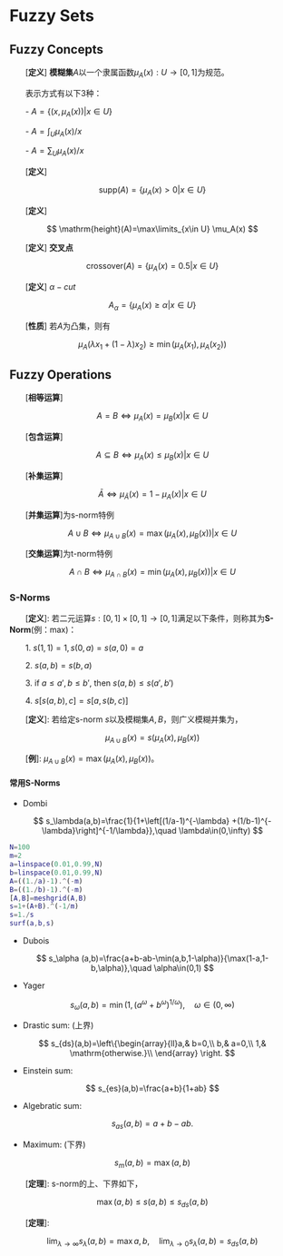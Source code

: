# Fuzzy Sets

## Fuzzy Concepts

&emsp;&emsp;[**定义**]  **模糊集**$A$以一个隶属函数$\mu_A(x):U\rightarrow [0,1]$为规范。

&emsp;&emsp;表示方式有以下3种：

&emsp;&emsp;- $A=\{(x,\mu_A(x))|x\in U\}$

&emsp;&emsp;- $A=\int_U \mu_A(x)/x$

&emsp;&emsp;- $A=\sum_U \mu_A(x)/x$

&emsp;&emsp;[**定义**] 

$$
\mathrm{supp}(A)=\{\mu_A(x)>0|x\in U\}
$$

&emsp;&emsp;[**定义**] 

$$
\mathrm{height}(A)=\max\limits_{x\in U} \mu_A(x)
$$


&emsp;&emsp;[**定义**] **交叉点**

$$
\mathrm{crossover}(A)=\{\mu_A(x)=0.5|x\in U\}
$$

&emsp;&emsp;[**定义**] $\alpha-cut$

$$
A_\alpha = \{\mu_A(x)\ge \alpha|x\in U\}
$$

&emsp;&emsp;[**性质**] 若$A$为凸集，则有

$$
\mu_A(\lambda x_1 + (1-\lambda)x_2)\ge \min (\mu_A(x_1),\mu_A(x_2))
$$

## Fuzzy Operations

&emsp;&emsp;[**相等运算**]

$$
A=B \Longleftrightarrow \mu_A(x)=\mu_B(x) |x \in U
$$

&emsp;&emsp;[**包含运算**]

$$
A\subseteq B \Longleftrightarrow \mu_A(x)\le\mu_B(x) |x \in U
$$

&emsp;&emsp;[**补集运算**]

$$
\bar{A} \Longleftrightarrow \mu_{\bar{A}}(x)=1-\mu_A(x) |x \in U
$$

&emsp;&emsp;[**并集运算**]为s-norm特例

$$
A\cup B \Longleftrightarrow \mu_{A\cup B}(x)=\max(\mu_A(x),\mu_B(x)) |x \in U
$$

&emsp;&emsp;[**交集运算**]为t-norm特例

$$
A\cap B \Longleftrightarrow \mu_{A\cap B}(x)=\min(\mu_A(x),\mu_B(x)) |x \in U
$$

### S-Norms

&emsp;&emsp;[**定义**]: 若二元运算$s:[0,1]\times [0,1]\rightarrow [0,1]$满足以下条件，则称其为**S-Norm**(例：max)：

&emsp;&emsp;1. $s(1,1)=1, s(0,a)=s(a,0)=a$

&emsp;&emsp;2. $s(a,b)=s(b,a)$

&emsp;&emsp;3. if $a\le a',b\le b'$, then $s(a,b)\le s(a',b')$

&emsp;&emsp;4. $s[s(a,b),c]=s[a,s(b,c)]$

&emsp;&emsp;[**定义**]: 若给定s-norm $s$以及模糊集$A,B$，则广义模糊并集为，

$$
\mu_{A\cup B}(x)=s(\mu_A(x),\mu_B(x))
$$

&emsp;&emsp;[**例**]: $\mu_{A \cup B}(x)=\max(\mu_A(x),\mu_B(x))$。

#### 常用S-Norms

- Dombi

$$
s_\lambda(a,b)=\frac{1}{1+\left[(1/a-1)^{-\lambda} +(1/b-1)^{-\lambda}\right]^{-1/\lambda}},\quad \lambda\in(0,\infty)
$$

```matlab
N=100
m=2
a=linspace(0.01,0.99,N)
b=linspace(0.01,0.99,N)
A=((1./a)-1).^(-m)
B=((1./b)-1).^(-m)
[A,B]=meshgrid(A,B)
s=1+(A+B).^(-1/m)
s=1./s
surf(a,b,s)
```

- Dubois

 $$
    s_\alpha (a,b)=\frac{a+b-ab-\min(a,b,1-\alpha)}{\max(1-a,1-b,\alpha)},\quad \alpha\in(0,1)
 $$

 - Yager

 $$
s_\omega(a,b)=\min(1,(a^\omega+b^\omega)^{1/\omega}),\quad \omega\in(0,\infty)
 $$

 - Drastic sum: (上界)

 $$
s_{ds}(a,b)=\left\{\begin{array}{ll}a,&  b=0,\\ b,& a=0,\\ 1,& \mathrm{otherwise.}\\ \end{array} \right.
 $$

  - Einstein sum:

 $$
s_{es}(a,b)=\frac{a+b}{1+ab}
 $$


  - Algebratic sum:

 $$
s_{as}(a,b)=a+b-ab.
 $$

 - Maximum: (下界)

 $$
s_m(a,b)=\max(a,b)
 $$

 &emsp;&emsp;[**定理**]: s-norm的上、下界如下，

 $$
\max(a,b)\le s(a,b)\le s_{ds}(a,b)
 $$

 &emsp;&emsp;[**定理**]: 

 $$
\lim_{\lambda\rightarrow \infty}s_\lambda(a,b)=\max{a,b},\quad \lim_{\lambda\rightarrow 0}s_\lambda(a,b)=s_{ds}(a,b)
 $$
